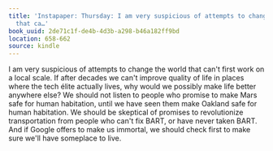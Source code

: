 ```yaml
---
title: 'Instapaper: Thursday: I am very suspicious of attempts to change the world
  that ca…'
book_uuid: 2de71c1f-de4b-4d3b-a298-b46a182ff9bd
location: 658-662
source: kindle
---
```


I am very suspicious of attempts to change the world that can't first work on a local scale. If after decades we can't improve quality of life in places where the tech élite actually lives, why would we possibly make life better anywhere else? We should not listen to people who promise to make Mars safe for human habitation, until we have seen them make Oakland safe for human habitation. We should be skeptical of promises to revolutionize transportation from people who can't fix BART, or have never taken BART. And if Google offers to make us immortal, we should check first to make sure we'll have someplace to live.